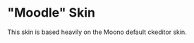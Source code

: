 ﻿"Moodle" Skin
====================

This skin is based heavily on the Moono default ckeditor skin.

